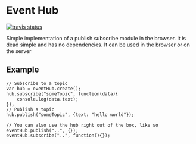 Event Hub 
============

[![travis status](https://api.travis-ci.org/finn-no/eventHub.png)](https://travis-ci.org/finn-no/eventHub/)

Simple implementation of a publish subscribe module in the browser. It is dead simple and has no dependencies. It can be used in the browser or on the server


## Example

	// Subscribe to a topic
	var hub = eventHub.create();
	hub.subscribe("someTopic", function(data){
		console.log(data.text);
	});
	// Publish a topic
	hub.publish("someTopic", {text: "hello world"});

	// You can also use the hub right out of the box, like so
	eventHub.publish("..", {});
	eventHub.subscribe("..", function(){});
